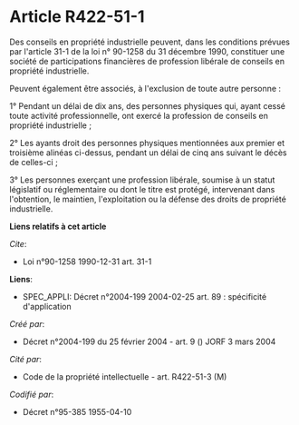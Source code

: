 # Article R422-51-1

Des conseils en propriété industrielle peuvent, dans les conditions prévues par l'article 31-1 de la loi n° 90-1258 du 31
décembre 1990, constituer une société de participations financières de profession libérale de conseils en propriété
industrielle.

Peuvent également être associés, à l'exclusion de toute autre personne :

1° Pendant un délai de dix ans, des personnes physiques qui, ayant cessé toute activité professionnelle, ont exercé la
profession de conseils en propriété industrielle ;

2° Les ayants droit des personnes physiques mentionnées aux premier et troisième alinéas ci-dessus, pendant un délai de cinq
ans suivant le décès de celles-ci ;

3° Les personnes exerçant une profession libérale, soumise à un statut législatif ou réglementaire ou dont le titre est
protégé, intervenant dans l'obtention, le maintien, l'exploitation ou la défense des droits de propriété industrielle.

**Liens relatifs à cet article**

_Cite_:

  - Loi n°90-1258 1990-12-31 art. 31-1

**Liens**:

  - SPEC_APPLI: Décret n°2004-199 2004-02-25 art. 89 : spécificité d'application

_Créé par_:

  - Décret n°2004-199 du 25 février 2004 - art. 9 () JORF 3 mars 2004

_Cité par_:

  - Code de la propriété intellectuelle - art. R422-51-3 (M)

_Codifié par_:

  - Décret n°95-385 1955-04-10
